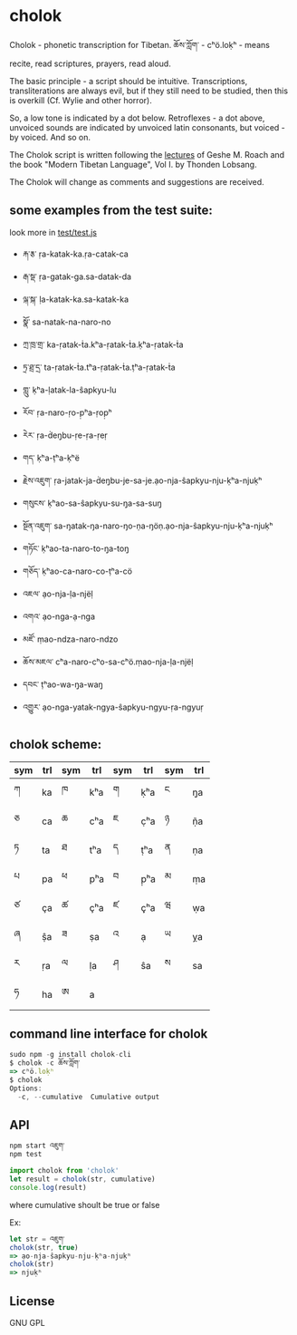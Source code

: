 # cholok


Cholok - phonetic transcription for Tibetan. ཆོས་ཀློག་ - cʰö.loḳʰ - means recite, read scriptures, prayers, read aloud.

The basic principle - a script should be intuitive. Transcriptions, transliterations are always evil, but if they still need to be studied, then this is overkill (Cf. Wylie and  other horror).

So, a low tone is indicated by a dot below. Retroflexes - a dot above, unvoiced sounds are indicated by unvoiced latin consonants, but voiced - by voiced. And so on.

The Cholok script is written following the [lectures](https://www.youtube.com/playlist?list=PL1KVm5jgTljTatThw2YLw7nrf05XYBcZV) of Geshe M. Roach and the book "Modern Tibetan Language", Vol I. by Thonden Lobsang.

The Cholok will change as comments and suggestions are received.

## some examples from the test suite:

look more in [test/test.js](test/test.js)

 -  རྐ་རྕ་ ṛa-katak-ka.ṛa-catak-ca
 -  རྒ་སྡ་ ṛa-gatak-ga.sa-datak-da
 -  ལྐ་སྐ་ ḷa-katak-ka.sa-katak-ka
 -  སྣོ་ sa-natak-na-naro-no
 -  ཀྲ་ཁྲ་གྲ་ ka-ṛatak-ṫa.kʰa-ṛatak-ṫa.ḳʰa-ṛatak-ṫa
 -  ཏྲ་ཐྲ་དྲ་ ta-ṛatak-ṫa.tʰa-ṛatak-ṫa.ṭʰa-ṛatak-ṫa
 -  གླུ་ ḳʰa-ḷatak-la-ŝapkyu-lu
 -  རོབ་ ṛa-naro-ṛo-p̣ʰa-ṛop̣ʰ
 -  རེར་ ṛa-ḋeŋ̣bu-ṛe-ṛa-ṛeṛ
 -  གད་ ḳʰa-ṭʰa-ḳʰë
 -  རྗེས་འཇུག་ ṛa-jatak-ja-ḋeŋ̣bu-je-sa-je.ạo-nja-ŝapkyu-nju-ḳʰa-njuḳʰ
 -  གསུངས་ ḳʰao-sa-ŝapkyu-su-ŋ̣a-sa-suŋ̣
 -  སྔོན་འཇུག་ sa-ŋatak-ŋa-naro-ŋo-ṇa-ŋöṇ.ạo-nja-ŝapkyu-nju-ḳʰa-njuḳʰ
 -  གཏོང་ ḳʰao-ta-naro-to-ŋ̣a-toŋ̣
 -  གཅོད་ ḳʰao-ca-naro-co-ṭʰa-cö
 -  འཇལ་ ạo-nja-ḷa-njëḷ
 -  འགའ་ ạo-nga-ạ-nga
 -  མཛོ་ ṃao-ndza-naro-ndzo
 -  ཆོས་མཇལ་ cʰa-naro-cʰo-sa-cʰö.ṃao-nja-ḷa-njëḷ
 -  དབང་ ṭʰao-wa-ŋ̣a-waŋ̣
 -  འགྱུར་ ạo-nga-yatak-ngya-ŝapkyu-ngyu-ṛa-ngyuṛ


## cholok scheme:

| sym | trl | sym | trl | sym | trl | sym | trl |
| --- | --- | --- | --- | --- | --- | --- | --- |
| ཀ | ka | ཁ | kʰa | ག | ḳʰa | ང | ŋ̣a |
| ཅ | ca | ཆ | cʰa | ཇ | c̣ʰa | ཉ | ṇ̃a |
| ཏ | ta | ཐ | tʰa | ད | ṭʰa | ན | ṇa |
| པ | pa | ཕ | pʰa | བ | p̣ʰa | མ | ṃa |
| ཙ | ça | ཚ | çʰa | ཛ | ç̣ʰa | ཝ | ẉa |
| ཞ | ṣ̂a | ཟ | ṣa | འ | ạ | ཡ | ỵa |
| ར | ṛa | ལ | ḷa | ཤ | ŝa | ས | sa |
| ཧ | ha | ཨ | a |

##  command line interface for cholok


````javascript
sudo npm -g install cholok-cli
$ cholok -c ཆོས་ཀློག་
=> cʰö.loḳʰ
$ cholok
Options:
  -c, --cumulative  Cumulative output
````



## API

````javascript
npm start འཇུག་
npm test
````

````javascript
import cholok from 'cholok'
let result = cholok(str, cumulative)
console.log(result)
````

where cumulative shoult be true or false

Ex:

````javascript
let str = འཇུག་
cholok(str, true)
=> ạo-nja-ŝapkyu-nju-ḳʰa-njuḳʰ
cholok(str)
=> njuḳʰ
````



## License

 GNU GPL
